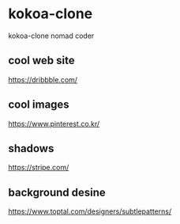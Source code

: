 # kokoa-clone

kokoa-clone nomad coder

## cool web site

https://dribbble.com/

## cool images

https://www.pinterest.co.kr/

## shadows

https://stripe.com/

## background desine

https://www.toptal.com/designers/subtlepatterns/
